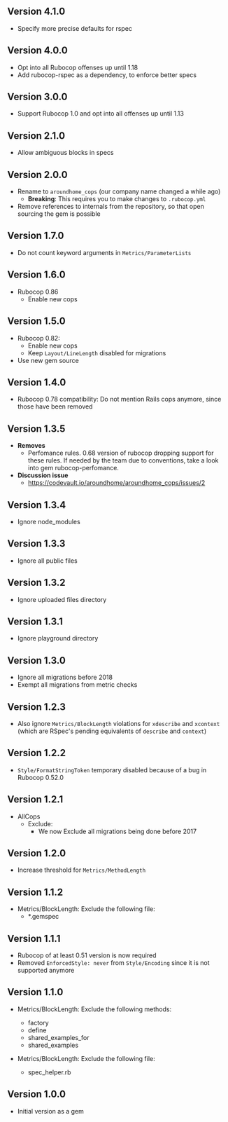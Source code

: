 ## Version 4.1.0
* Specify more precise defaults for rspec

## Version 4.0.0
* Opt into all Rubocop offenses up until 1.18
* Add rubocop-rspec as a dependency, to enforce better specs

## Version 3.0.0

* Support Rubocop 1.0 and opt into all offenses up until 1.13

## Version 2.1.0

* Allow ambiguous blocks in specs

## Version 2.0.0

* Rename to `aroundhome_cops` (our company name changed a while ago)
    * **Breaking**: This requires you to make changes to `.rubocop.yml`
* Remove references to internals from the repository, so that open sourcing
  the gem is possible

## Version 1.7.0

* Do not count keyword arguments in `Metrics/ParameterLists`

## Version 1.6.0

* Rubocop 0.86
    * Enable new cops

## Version 1.5.0

* Rubocop 0.82:
    * Enable new cops
    * Keep `Layout/LineLength` disabled for migrations
* Use new gem source

## Version 1.4.0

* Rubocop 0.78 compatibility: Do not mention Rails cops anymore, since those have been removed

## Version 1.3.5

* **Removes**
  * Perfomance rules. 0.68 version of rubocop dropping support for these rules. If needed by the team due to conventions, take a look into gem rubocop-perfomance.
* **Discussion issue**
  * https://codevault.io/aroundhome/aroundhome_cops/issues/2

## Version 1.3.4

* Ignore node_modules

## Version 1.3.3

* Ignore all public files

## Version 1.3.2

* Ignore uploaded files directory

## Version 1.3.1

* Ignore playground directory

## Version 1.3.0

* Ignore all migrations before 2018
* Exempt all migrations from metric checks

## Version 1.2.3

* Also ignore `Metrics/BlockLength` violations for `xdescribe` and `xcontext`
  (which are RSpec's pending equivalents of `describe` and `context`)

## Version 1.2.2

* `Style/FormatStringToken` temporary disabled because of a bug in Rubocop 0.52.0

## Version 1.2.1

* AllCops
  * Exclude:
    * We now Exclude all migrations being done before 2017
## Version 1.2.0

* Increase threshold for `Metrics/MethodLength`

## Version 1.1.2

* Metrics/BlockLength: Exclude the following file:
  - \*.gemspec

## Version 1.1.1

* Rubocop of at least 0.51 version is now required
* Removed `EnforcedStyle: never` from `Style/Encoding` since it is not supported anymore

## Version 1.1.0

* Metrics/BlockLength: Exclude the following methods:
  - factory
  - define
  - shared_examples_for
  - shared_examples

* Metrics/BlockLength: Exclude the following file:
  - spec_helper.rb


## Version 1.0.0

* Initial version as a gem
